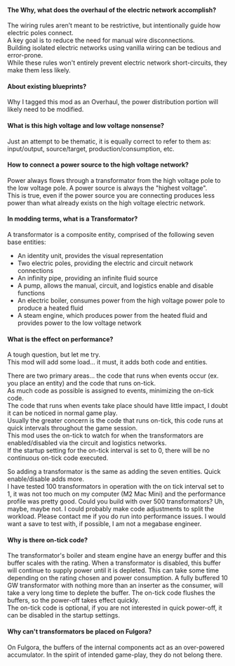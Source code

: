 #### The Why, what does the overhaul of the electric network accomplish?  
The wiring rules aren’t meant to be restrictive, but intentionally guide how electric poles connect.  
A key goal is to reduce the need for manual wire disconnections.  
Building isolated electric networks using vanilla wiring can be tedious and error-prone.  
While these rules won't entirely prevent electric network short-circuits, they make them less likely.  


#### About existing blueprints?  
Why I tagged this mod as an Overhaul, the power distribution portion will likely need to be modified.  


#### What is this high voltage and low voltage nonsense?  
Just an attempt to be thematic, it is equally correct to refer to them as: input/output, source/target, production/consumption, etc.  


#### How to connect a power source to the high voltage network?  
Power always flows through a transformator from the high voltage pole to the low voltage pole. A power source is always the "highest voltage".  
This is true, even if the power source you are connecting produces less power than what already exists on the high voltage electric network.  


#### In modding terms, what is a Transformator?  
A transformator is a composite entity, comprised of the following seven base entities:
   * An identity unit, provides the visual representation
   * Two electric poles, providing the electric and circuit network connections
   * An infinity pipe, providing an infinite fluid source
   * A pump, allows the manual, circuit, and logistics enable and disable functions
   * An electric boiler, consumes power from the high voltage power pole to produce a heated fluid
   * A steam engine, which produces power from the heated fluid and provides power to the low voltage network


#### What is the effect on performance?  
A tough question, but let me try.  
This mod will add some load... it must, it adds both code and entities.  

There are two primary areas... the code that runs when events occur (ex. you place an entity) and the code that runs on-tick.  
As much code as possible is assigned to events, minimizing the on-tick code.  
The code that runs when events take place should have little impact, I doubt it can be noticed in normal game play.  
Usually the greater concern is the code that runs on-tick, this code runs at quick intervals throughout the game session.  
This mod uses the on-tick to watch for when the transformators are enabled/disabled via the circuit and logistics networks.  
If the startup setting for the on-tick interval is set to 0, there will be no continuous on-tick code executed.  

So adding a transformator is the same as adding the seven entities. Quick enable/disable adds more.  
I have tested 100 transformators in operation with the on tick interval set to 1, it was not too much on my computer (M2 Mac Mini) and the performance profile was pretty good. Could you build with over 500 transformators? Uh, maybe, maybe not.  I could probably make code adjustments to split the workload. Please contact me if you do run into performance issues. I would want a save to test with, if possible, I am not a megabase engineer.  


#### Why is there on-tick code?  
The transformator's boiler and steam engine have an energy buffer and this buffer scales with the rating. When a transformator is disabled, this buffer will continue to supply power until it is depleted. This can take some time depending on the rating chosen and power consumption. A fully buffered 10 GW transformator with nothing more than an inserter as the consumer, will take a very long time to deplete the buffer. The on-tick code flushes the buffers, so the power-off takes effect quickly.  
The on-tick code is optional, if you are not interested in quick power-off, it can be disabled in the startup settings. 

#### Why can't transformators be placed on Fulgora?  
On Fulgora, the buffers of the internal components act as an over-powered accumulator. In the spirit of intended game-play, they do not belong there.  
